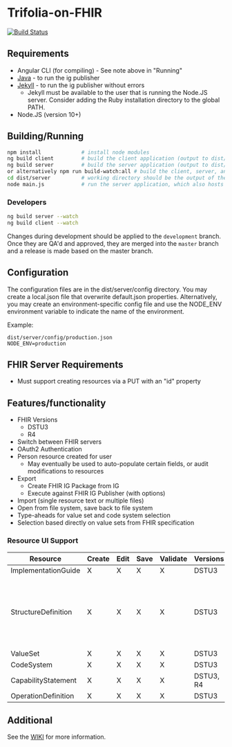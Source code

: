 # Trifolia-on-FHIR

[![Build Status](https://travis-ci.org/lantanagroup/trifolia-on-fhir.svg?branch=master)](https://travis-ci.org/lantanagroup/trifolia-on-fhir)


## Requirements

* Angular CLI (for compiling) - See note above in "Running"
* [Java](https://www.java.com/en/download/) - to run the ig publisher
* [Jekyll](http://jekyll-windows.juthilo.com/2-jekyll-gem/) - to run the ig publisher without errors
    * Jekyll must be available to the user that is running the Node.JS server. Consider adding the Ruby installation directory to the global PATH.
* Node.JS (version 10+)

## Building/Running

```bash
npm install             # install node modules
ng build client         # build the client application (output to dist/client)
ng build server         # build the server application (output to dist/server)
or alternatively npm run build-watch:all # build the client, server, and tools application concurrently (output to dist/server)
cd dist/server          # working directory should be the output of the server
node main.js            # run the server application, which also hosts the client application
```

### Developers

```bash
ng build server --watch
ng build client --watch
```

Changes during development should be applied to the `development` branch. Once they are QA'd and approved, they are merged into the `master` branch and a release is made based on the master branch.

## Configuration

The configuration files are in the dist/server/config directory. You may create a local.json file that overwrite default.json properties. Alternatively, you may create an environment-specific config file and use the NODE_ENV environment variable to indicate the name of the environment.

Example:
```
dist/server/config/production.json
NODE_ENV=production
```

## FHIR Server Requirements

* Must support creating resources via a PUT with an "id" property 

## Features/functionality
* FHIR Versions
    * DSTU3
    * R4
* Switch between FHIR servers
* OAuth2 Authentication
* Person resource created for user
    * May eventually be used to auto-populate certain fields, or audit modifications to resources
* Export
    * Create FHIR IG Package from IG
    * Execute against FHIR IG Publisher (with options)
* Import (single resource text or multiple files)
* Open from file system, save back to file system
* Type-aheads for value set and code system selection
* Selection based directly on value sets from FHIR specification

### Resource UI Support

| Resource | Create | Edit | Save | Validate | Versions | Additional | Not supported | Notes |
| -------- | ------ | ---- | ---- | -------- | ------ | ------ | ----- | ------ |
| ImplementationGuide | X | X | X | X | DSTU3 | | | |
| StructureDefinition | X | X | X | X | DSTU3 | | | Element definitions support both DSTU3 and R4. Other properties in StructureDefinition may be different for R4. |
| ValueSet | X | X | X | X | DSTU3 | $expand | .compose.include.concept.designation | |
| CodeSystem | X | X | X | X | DSTU3 | | | |
| CapabilityStatement | X | X | X | X | DSTU3, R4 | | | |
| OperationDefinition | X | X | X | X | DSTU3 | | | |

## Additional

See the [WIKI](https://github.com/lantanagroup/trifolia-on-fhir/wiki) for more information.

